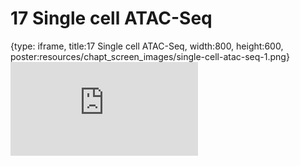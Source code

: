 # 17 Single cell ATAC-Seq
 
{type: iframe, title:17 Single cell ATAC-Seq, width:800, height:600, poster:resources/chapt_screen_images/single-cell-atac-seq-1.png}
![](https://hutchdatascience.org/Choosing_Genomics_Tools/no_toc/single-cell-atac-seq-1.html)
 

 
